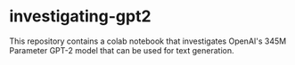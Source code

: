 # investigating-gpt2
This repository contains a colab notebook that investigates OpenAI's 345M Parameter GPT-2 model that can be used for text generation.
